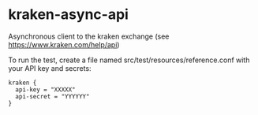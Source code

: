 kraken-async-api
================

Asynchronous client to the kraken exchange (see https://www.kraken.com/help/api)

To run the test, create a file named src/test/resources/reference.conf with your API key and secrets:

```
kraken {
  api-key = "XXXXX"
  api-secret = "YYYYYY"
}
```
